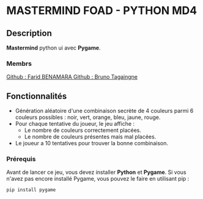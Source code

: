# MASTERMIND FOAD - PYTHON MD4 

## Description
 **Mastermind** python ui avec  **Pygame**.


### Membrs
[Github : Farid BENAMARA ](https://github.com/FaridBenamara)
[Github : Bruno Tagaingne](https://github.com/Tagaingne)

  

## Fonctionnalités
- Génération aléatoire d'une combinaison secrète de 4 couleurs parmi 6 couleurs possibles : noir, vert, orange, bleu, jaune, rouge.
- Pour chaque tentative du joueur, le jeu affiche :
  - Le nombre de couleurs correctement placées.
  - Le nombre de couleurs présentes mais mal placées.
- Le joueur a 10 tentatives pour trouver la bonne combinaison.


### Prérequis
Avant de lancer ce jeu, vous devez installer **Python** et  **Pygame**. Si vous n'avez pas encore installé Pygame, vous pouvez le faire en utilisant pip :

```bash
pip install pygame
